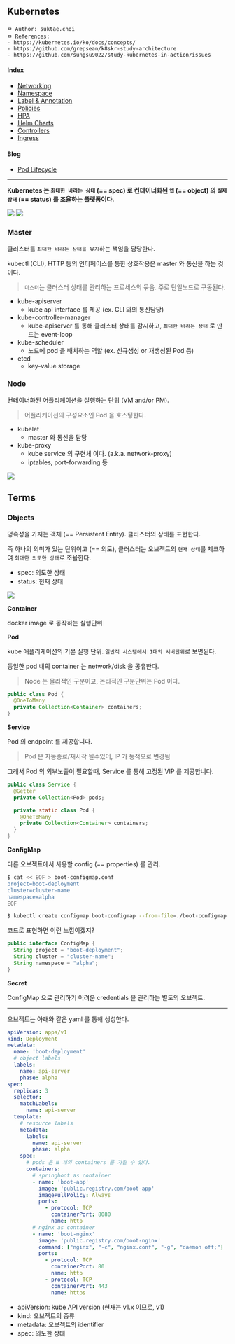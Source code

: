 ## Kubernetes

```
ㅁ Author: suktae.choi
ㅁ References:
- https://kubernetes.io/ko/docs/concepts/
- https://github.com/grepsean/k8skr-study-architecture
- https://github.com/sungsu9022/study-kubernetes-in-action/issues
```

#### Index

- [Networking](networking)
- [Namespace](namespace)
- [Label & Annotation](label-annotation)
- [Policies](policies)
- [HPA](hpa)
- [Helm Charts](helm-charts)
- [Controllers](controllers)
- [Ingress](ingress)

#### Blog

- [Pod Lifecycle](https://kubernetes.io/ko/docs/concepts/workloads/pods/pod-lifecycle/)

***

**Kubernetes 는 `최대한 바라는 상태` (== spec) 로 컨테이너화된 `앱` (== object) 의 `실제 상태` (== status) 를 조율하는 플랫폼이다.**

<img src='images/1.png'/>

<img src='images/7.png'/>

### Master

클러스터를 `최대한 바라는 상태를 유지`하는 책임을 담당한다. 

kubectl (CLI), HTTP 등의 인터페이스를 통한 상호작용은 master 와 통신을 하는 것이다.

> `마스터`는 클러스터 상태를 관리하는 프로세스의 묶음. 주로 단일노드로 구동된다.

- kube-apiserver
  - kube api interface 를 제공 (ex. CLI 와의 통신담당)
- kube-controller-manager
  - kube-apiserver 를 통해 클러스터 상태를 감시하고, `최대한 바라는 상태` 로 만드는 event-loop
- kube-scheduler
  - 노드에 pod 을 배치하는 역할 (ex. 신규생성 or 재생성된 Pod 등)
- etcd
  - key-value storage

### Node

컨테이너화된 어플리케이션을 실행하는 단위 (VM and/or PM).

> 어플리케이션의 구성요소인 Pod 을 호스팅한다.

- kubelet
  - master 와 통신을 담당
- kube-proxy
  - kube service 의 구현체 이다. (a.k.a. network-proxy)
  - iptables, port-forwarding 등

<img src='images/4.png'/>

## Terms

### Objects

영속성을 가지는 객체 (== Persistent Entity). 클러스터의 상태를 표현한다.

즉 하나의 의미가 있는 단위이고 (== 의도), 클러스터는 오브젝트의 `현재 상태`를 체크하여 `최대한 의도한 상태`로 조율한다.

- spec: 의도한 상태
- status: 현재 상태

<img src='images/2.png'/>

**Container**

docker image 로 동작하는 실행단위

**Pod**

kube 애플리케이션의 기본 실행 단위. `일반적 시스템에서 1대의 서버단위`로 보면된다.

동일한 pod 내의 container 는 network/disk 을 공유한다.

> Node 는 물리적인 구분이고, 논리적인 구분단위는 Pod 이다.

```java
public class Pod {
  @OneToMany
  private Collection<Container> containers;	
}
```

**Service**

Pod 의 endpoint 를 제공합니다.

> Pod 은 자동종료/재시작 될수있어, IP 가 동적으로 변경됨

그래서 Pod 의 외부노출이 필요할때, Service 를 통해 고정된 VIP 를 제공합니다.

```java
public class Service {
  @Getter
  private Collection<Pod> pods;

  private static class Pod {
    @OneToMany
    private Collection<Container> containers;	
  }
}
```

**ConfigMap**

다른 오브젝트에서 사용할 config (== properties) 를 관리.

```bash
$ cat << EOF > boot-configmap.conf
project=boot-deployment
cluster=cluster-name
namespace=alpha
EOF

$ kubectl create configmap boot-configmap --from-file=./boot-configmap.conf
```

코드로 표현하면 이런 느낌이겠지?

```java
public interface ConfigMap {
  String project = "boot-deployment";
  String cluster = "cluster-name";
  String namespace = "alpha";
}
```

**Secret**

ConfigMap 으로 관리하기 어려운 credentials 을 관리하는 별도의 오브젝트.

***

오브젝트는 아래와 같은 yaml 를 통해 생성한다.

```yaml
apiVersion: apps/v1
kind: Deployment
metadata:
  name: 'boot-deployment'
  # object labels
  labels:
    name: api-server
    phase: alpha
spec:
  replicas: 3
  selector:
    matchLabels:
      name: api-server
  template:
    # resource labels
    metadata:
      labels:
        name: api-server
        phase: alpha
    spec:
      # pods 은 N 개의 containers 를 가질 수 있다.
      containers:
        # springboot as container
        - name: 'boot-app'
          image: 'public.registry.com/boot-app'
          imagePullPolicy: Always
          ports:
            - protocol: TCP
              containerPort: 8080
              name: http
        # nginx as container
        - name: 'boot-nginx'
          image: 'public.registry.com/boot-nginx'
          command: ["nginx", "-c", "nginx.conf", "-g", "daemon off;"]
          ports:
            - protocol: TCP
              containerPort: 80
              name: http
            - protocol: TCP
              containerPort: 443
              name: https
```

- apiVersion: kube API version (현재는 v1.x 이므로, v1)
- kind: 오브젝트의 종류
- metadata: 오브젝트의 identifier
- spec: 의도한 상태
